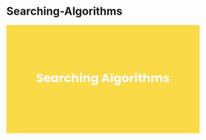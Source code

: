 # Searching-Algorithms

![Searching-alogrithms](https://github.com/AhmedIbrahim336/Searching-Algorithms/blob/master/assets/search-1.png)
